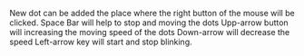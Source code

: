 New dot can be added the place where the right button of the mouse will be clicked.
Space Bar will help to stop and moving the dots
Upp-arrow button will increasing the moving speed of the dots
Down-arrow will decrease the speed
Left-arrow key will start and stop blinking.
